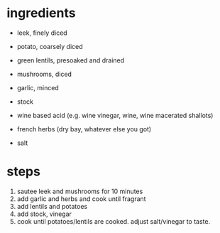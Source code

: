# ingredients

 - leek, finely diced
 - potato, coarsely diced
 - green lentils, presoaked and drained
 - mushrooms, diced
 - garlic, minced
 
 - stock
 - wine based acid (e.g. wine vinegar, wine, wine macerated shallots)
 - french herbs (dry bay, whatever else you got)
 - salt
 
# steps

1. sautee leek and mushrooms for 10 minutes
2. add garlic and herbs and cook until fragrant
3. add lentils and potatoes
4. add stock, vinegar
5. cook until potatoes/lentils are cooked. adjust salt/vinegar to taste.
